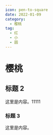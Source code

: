 ```yaml
---
icon: pen-to-square
date: 2022-01-09
category:
  - 樱桃
tag:
  - 红
  - 小
  - 圆
---
```


# 樱桃

## 标题 2

这里是内容。11111


### 标题 3

这里是内容。
